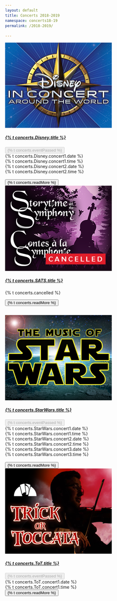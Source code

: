 ```yaml
---
layout: default
title: Concerts 2018-2019
namespace: concerts18-19
permalink: /2018-2019/

---
```


<div class="content main container-fluid">
    <div class="concert">
        <div class="row">
            <div class="col-lg-3">
                <a href="{{ site.baseurl }}/2018-2019/Disney" target="_blank"><img title="{% t concerts.Disney.title %}" alt="{% t concerts.Disney.title %}" class="concert-detail" src="/assets/img/concerts-full/DICDetail.png"/></a>
            </div>
            <div class="col-lg-9 concert-info">
                <div class="row">
                    <div class="col-md-8">
                        <a href="{{ site.baseurl }}/2018-2019/Disney" target="_blank"><h5 class="concert-title">{% t concerts.Disney.title %}</h5></a>
                    </div>
                    <div class="col-md ticket">
                        <button class="btn btn-maroon btn-block" disabled>{% t concerts.eventPassed %}</button>
                    </div>
                </div>
                <div class="concert-description">
                    <div class="row">
                        <div class="col-md-4">
                            <i class="far fa-calendar-alt"></i> {% t concerts.Disney.concert1.date %}
                        </div>
                        <div class="col-md-4">
                            <i class="far fa-clock"></i> {% t concerts.Disney.concert1.time %}<br>
                        </div>
                    </div>
                    <div class="row">
                        <div class="col-md-4">
                            <i class="far fa-calendar-alt"></i> {% t concerts.Disney.concert2.date %}
                        </div>
                        <div class="col-md-4">
                            <i class="far fa-clock"></i> {% t concerts.Disney.concert2.time %}<br><br>
                        </div>
                    </div>
                </div>
                <button class="btn btn-outline-maroon read-more" onclick="location.href='/2018-2019/Disney';">{% t concerts.readMore %}</button>
            </div>
        </div>
    </div>
    <div class="concert">
        <div class="row">
            <div class="col-lg-3">
                <a href="{{ site.baseurl }}/2018-2019/SATS" target="_blank"><img title="{% t concerts.SATS.title %}" alt="{% t concerts.SATS.title %}" class="concert-detail" src="/assets/img/concerts-full/SATSDetail.png"/></a>
            </div>
            <div class="col-lg-9 concert-info">
                <div class="row">
                    <div class="col-md-8">
                        <a href="{{ site.baseurl }}/2018-2019/SATS" target="_blank"><h5 class="concert-title">{% t concerts.SATS.title %}</h5></a>
                    </div>
                    <div class="col-md">
                        <!-- <a href="#" class="btn btn-maroon btn-block">{% t concerts.buyTickets %}</a> -->
                    </div>
                </div>
                <div class="concert-description" style="padding-bottom: 30px;">
                    <div class="row">
                        <div class="col-md">
                            <p>{% t concerts.cancelled %}</p>
                        </div>
                    </div>
                    <button class="btn btn-outline-maroon read-more" onclick="location.href='{{ site.baseurl }}/2018-2019/SATS';">{% t concerts.readMore %}</button>
                </div>
            </div>
        </div>
    </div>
    <div class="concert">
        <div class="row">
            <div class="col-lg-3">
                <a href="{{ site.baseurl }}/2018-2019/StarWars" target="_blank"><img title="{% t concerts.StarWars.title %}" alt="{% t concerts.StarWars.title %}" class="concert-detail" src="/assets/img/concerts-full/StarWarsDetail.png"/></a>
            </div>
            <div class="col-lg-9 concert-info">
                <div class="row">
                    <div class="col-md-8">
                        <a href="{{ site.baseurl }}/2018-2019/StarWars" target="_blank"><h5 class="concert-title">{% t concerts.StarWars.title %}</h5></a>
                    </div>
                    <div class="col-md ticket">
                        <button class="btn btn-maroon btn-block" disabled>{% t concerts.eventPassed %}</button>
                    </div>
                </div>
                <div class="concert-description">
                    <div class="row">
                        <div class="col-md-4">
                            <i class="far fa-calendar-alt"></i> {% t concerts.StarWars.concert1.date %}
                        </div>
                        <div class="col-md-4">
                            <i class="far fa-clock"></i> {% t concerts.StarWars.concert1.time %}<br>
                        </div>
                    </div>
                    <div class="row">
                        <div class="col-md-4">
                            <i class="far fa-calendar-alt"></i> {% t concerts.StarWars.concert2.date %}
                        </div>
                        <div class="col-md-4">
                            <i class="far fa-clock"></i> {% t concerts.StarWars.concert2.time %}<br>
                        </div>
                    </div>
                    <div class="row">
                        <div class="col-md-4">
                            <i class="far fa-calendar-alt"></i> {% t concerts.StarWars.concert3.date %}
                        </div>
                        <div class="col-md-4">
                            <i class="far fa-clock"></i> {% t concerts.StarWars.concert3.time %}<br><br>
                        </div>
                    </div>
                    <button class="btn btn-outline-maroon read-more" onclick="location.href='{{ site.baseurl }}/2018-2019/StarWars';">{% t concerts.readMore %}</button>
                </div>
            </div>
        </div>
    </div>
    <div class="concert">
        <div class="row">
            <div class="col-lg-3">
                <a href="{{ site.baseurl }}/2018-2019/ToT" target="_blank"><img title="{% t concerts.ToT.title %}" alt="{% t concerts.ToT.title %}" class="concert-detail" src="/assets/img/concerts-full/ToTDetail.png"/></a>
            </div>
            <div class="col-lg-9 concert-info">
                <div class="row">
                    <div class="col-md-8">
                        <a href="{{ site.baseurl }}/2018-2019/ToT" target="_blank"><h5 class="concert-title">{% t concerts.ToT.title %}</h5></a>
                    </div>
                    <div class="col-md ticket">
                        <button class="btn btn-maroon btn-block" disabled>{% t concerts.eventPassed %}</button>
                    </div>
                </div>
                <div class="concert-description">
                    <div class="row">
                        <div class="col-md-4">
                            <i class="far fa-calendar-alt"></i> {% t concerts.ToT.concert1.date %}
                        </div>
                        <div class="col-md-4">
                            <i class="far fa-clock"></i> {% t concerts.ToT.concert1.time %}<br>
                        </div>
                    </div>
                    <button class="btn btn-outline-maroon read-more" onclick="location.href='{{ site.baseurl }}/2018-2019/ToT';">{% t concerts.readMore %}</button>
                </div>
            </div>
        </div>
    </div>
</div>